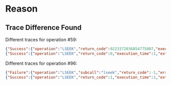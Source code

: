 Reason
======

Trace Difference Found
----------------------

Different traces for operation #59:

```json
{"Success":{"operation":"LSEEK","return_code":9223372036854775807,"execution_time":1,"extra":{"hash":null,"timestamps":[]}}}
{"Success":{"operation":"LSEEK","return_code":0,"execution_time":1,"extra":{"hash":null,"timestamps":[]}}}
```

Different traces for operation #96:

```json
{"Failure":{"operation":"LSEEK","subcall":"lseek","return_code":-1,"errno":22,"strerror":"Invalid argument"}}
{"Success":{"operation":"LSEEK","return_code":1,"execution_time":1,"extra":{"hash":null,"timestamps":[]}}}
```

